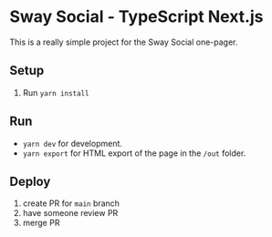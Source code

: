 # Sway Social - TypeScript Next.js

This is a really simple project for the Sway Social one-pager.

## Setup

1. Run `yarn install`


## Run 

- `yarn dev` for development.
- `yarn export` for HTML export of the page in the `/out` folder.


## Deploy

1. create PR for `main` branch
2. have someone review PR
3. merge PR
